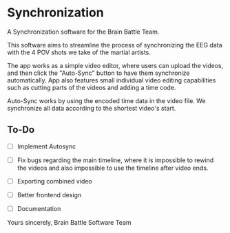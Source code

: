 # Synchronization
A Synchronization software for the Brain Battle Team.

This software aims to streamline the process of synchronizing the EEG data with the 4 POV shots we take of the martial artists.

The app works as a simple video editor, where users can upload the videos, and then click the "Auto-Sync" button to have them synchronize automatically. App also features small individual video editing capabilities such as cutting parts of the videos and adding a time code.

Auto-Sync works by using the encoded time data in the video file. We synchronize all data according to the shortest video's start.

## To-Do
- [ ] Implement Autosync
- [ ] Fix bugs regarding the main timeline, where it is impossible to rewind the videos and also impossible to use the timeline after video ends.
- [ ] Exporting combined video
- [ ] Better frontend design
- [ ] Documentation


Yours sincerely,
Brain Battle Software Team